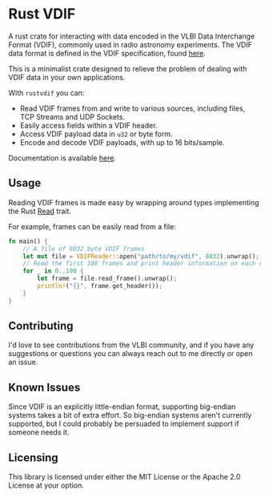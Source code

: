 # Rust VDIF

A rust crate for interacting with data encoded in the VLBI Data Interchange Format (VDIF), commonly used in radio astronomy experiments. The VDIF data format is defined in the VDIF specification, found [here](https://vlbi.org/vlbi-standards/vdif/).

This is a minimalist crate designed to relieve the problem of dealing with VDIF data in your own applications.

With `rustvdif` you can:

- Read VDIF frames from and write to various sources, including files, TCP Streams and UDP Sockets.
- Easily access fields within a VDIF header.
- Access VDIF payload data in `u32` or byte form.
- Encode and decode VDIF payloads, with up to 16 bits/sample.

Documentation is available [here](https://docs.rs/rustvdif/latest/rustvdif/).

## Usage

Reading VDIF frames is made easy by wrapping around types implementing the Rust [Read](https://doc.rust-lang.org/std/io/trait.Read.html) trait.

For example, frames can be easily read from a file:

```rust
fn main() {
    // A file of 8032 byte VDIF frames
    let mut file = VDIFReader::open("path/to/my/vdif", 8032).unwrap();
    // Read the first 100 frames and print header information on each one
    for _ in 0..100 {
        let frame = file.read_frame().unwrap();
        println!("{}", frame.get_header());
    }
}
```

## Contributing

I'd love to see contributions from the VLBI community, and if you have any suggestions or questions you can always reach out to me directly or open an issue.

## Known Issues

Since VDIF is an explicitly little-endian format, supporting big-endian systems takes a bit of extra effort. So big-endian systems aren't currently supported, but I could probably be persuaded to implement support if someone needs it.

## Licensing

This library is licensed under either the MIT License or the Apache 2.0 License at your option.

